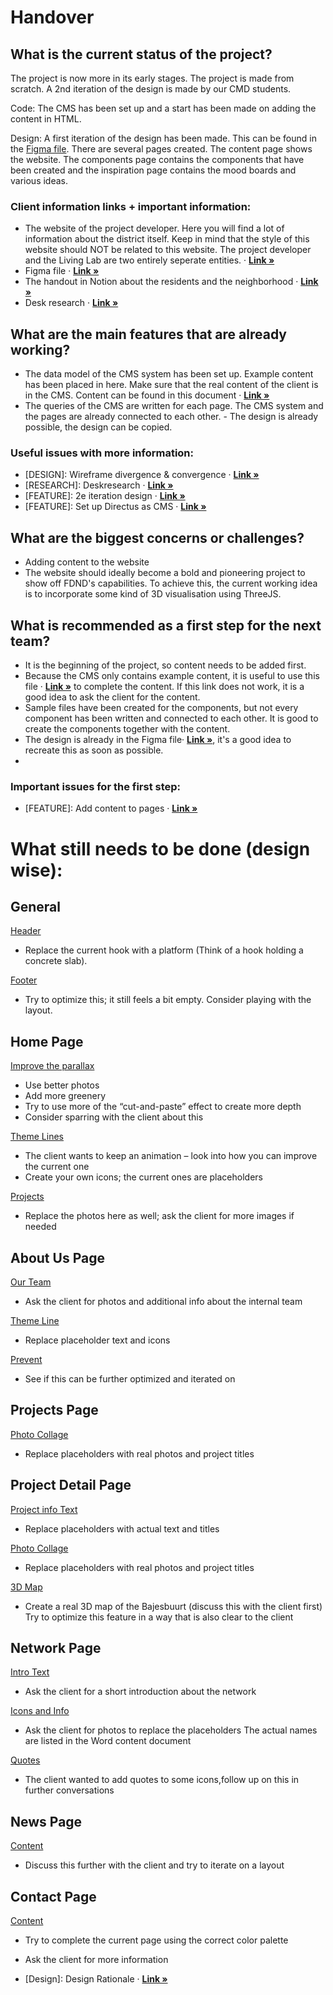 # Handover

## What is the current status of the project?
The project is now more in its early stages. The project is made from scratch. A 2nd iteration of the design is made by our CMD students.

Code:
The CMS has been set up and a start has been made on adding the content in HTML.

Design:
A first iteration of the design has been made. This can be found in the [Figma file](https://www.figma.com/design/cEjjEQCAEYbJp9kQnbpzmz/Website-Living-Lab-Bajeskwartier?node-id=0-1&t=s3x0x3PTJk21DIHn-1).
There are several pages created. The content page shows the website. The components page contains the components that have been created and the inspiration page contains the mood boards and various ideas.

### Client information links + important information:
- The website of the project developer. Here you will find a lot of information about the district itself. Keep in mind that the style of this website should NOT be related to this website. The project developer and the Living Lab are two entirely seperate entities. · <a href="https://bajeskwartier.com/nl/aanbod/"><strong>Link »</strong></a>
- Figma file · <a href="https://www.figma.com/design/cEjjEQCAEYbJp9kQnbpzmz/Website-Living-Lab-Bajeskwartier?node-id=0-1&p=f&t=1iCjUpcNcKRqhtHK-0"><strong>Link »</strong></a> 
- The handout in Notion about the residents and the neighborhood · <a href="https://picayune-passbook-cbe.notion.site/Hand-out-Bewoners-Bajeskwartier-Weespertrekvaartbuurt-1737a31f221e81b4af36df9b4c24aa27"><strong>Link »</strong></a>
- Desk research · <a href="https://drive.google.com/file/d/1RNBQqSZ-jSI8pTuEsEQOJoprIoXffzuH/view"><strong>Link »</strong></a>

## What are the main features that are already working?
- The data model of the CMS system has been set up. Example content has been placed in here. Make sure that the real content of the client is in the CMS. Content can be found in this document · <a href="https://icthva.sharepoint.com/:w:/r/sites/FDMCI_RES_Healthy_Urban_Living_Lab_Bajeskwartier-FDND/_layouts/15/Doc2.aspx?action=edit&sourcedoc=%7Bb95cefa5-d07c-4689-a1be-33eb087fc665%7D&wdOrigin=TEAMS-MAGLEV.teamsSdk_ns.rwc&wdExp=TEAMS-TREATMENT&wdhostclicktime=1749817553696&web=1"><strong>Link »</strong></a>
- The queries of the CMS are written for each page. The CMS system and the pages are already connected to each other. - The design is already possible, the design can be copied.

### Useful issues with more information:
- [DESIGN]: Wireframe divergence & convergence · <a href="https://github.com/fdnd-agency/bajeslab/issues/17"><strong>Link »</strong></a>
- [RESEARCH]: Deskresearch · <a href="https://github.com/fdnd-agency/bajeslab/issues/16"><strong>Link »</strong></a>
- [FEATURE]: 2e iteration design · <a href="https://github.com/fdnd-agency/bajeslab/issues/55"><strong>Link »</strong></a>
- [FEATURE]: Set up Directus as CMS · <a href="https://github.com/fdnd-agency/bajeslab/issues/6"><strong>Link »</strong></a>

## What are the biggest concerns or challenges?
- Adding content to the website
- The website should ideally become a bold and pioneering project to show off FDND's capabilities. To achieve this, the current working idea is to incorporate some kind of 3D visualisation using ThreeJS.


## What is recommended as a first step for the next team?
- It is the beginning of the project, so content needs to be added first.
- Because the CMS only contains example content, it is useful to use this file · <a href="https://icthva.sharepoint.com/:w:/r/sites/FDMCI_RES_Healthy_Urban_Living_Lab_Bajeskwartier-FDND/_layouts/15/Doc2.aspx?action=edit&sourcedoc=%7Bb95cefa5-d07c-4689-a1be-33eb087fc665%7D&wdOrigin=TEAMS-MAGLEV.teamsSdk_ns.rwc&wdExp=TEAMS-TREATMENT&wdhostclicktime=1749817553696&web=1"><strong>Link »</strong></a> to complete the content. If this link does not work, it is a good idea to ask the client for the content.
- Sample files have been created for the components, but not every component has been written and connected to each other. It is good to create the components together with the content.
- The design is already in the Figma file· <a href="https://www.figma.com/design/cEjjEQCAEYbJp9kQnbpzmz/Website-Living-Lab-Bajeskwartier?node-id=0-1&p=f&t=1iCjUpcNcKRqhtHK-0"><strong>Link »</strong></a>, it's a good idea to recreate this as soon as possible.
- 
### Important issues for the first step:
- [FEATURE]: Add content to pages · <a href="https://github.com/fdnd-agency/bajeslab/issues/24"><strong>Link »</strong></a>





# What still needs to be done (design wise):


## General

<ins>Header</ins>
- Replace the current hook with a platform (Think of a hook holding a concrete slab).

<ins>Footer</ins>
- Try to optimize this; it still feels a bit empty. Consider playing with the layout.

## Home Page

<ins>Improve the parallax</ins>
- Use better photos
- Add more greenery
- Try to use more of the “cut-and-paste” effect to create more depth
- Consider sparring with the client about this

<ins>Theme Lines</ins>
- The client wants to keep an animation – look into how you can improve the current one
- Create your own icons; the current ones are placeholders

<ins>Projects</ins>
- Replace the photos here as well; ask the client for more images if needed

## About Us Page

<ins>Our Team</ins>
- Ask the client for photos and additional info about the internal team

<ins>Theme Line</ins>
- Replace placeholder text and icons

<ins>Prevent</ins>
- See if this can be further optimized and iterated on
  
## Projects Page

<ins>Photo Collage</ins>
- Replace placeholders with real photos and project titles

## Project Detail Page

<ins>Project info Text</ins>
- Replace placeholders with actual text and titles

<ins>Photo Collage</ins>
- Replace placeholders with real photos and project titles

<ins>3D Map</ins>
- Create a real 3D map of the Bajesbuurt (discuss this with the client first)
Try to optimize this feature in a way that is also clear to the client

## Network Page

<ins>Intro Text</ins>
- Ask the client for a short introduction about the network

<ins>Icons and Info</ins>
- Ask the client for photos to replace the placeholders
The actual names are listed in the Word content document

<ins>Quotes</ins>
- The client wanted to add quotes to some icons,follow up on this in further conversations

## News Page

<ins>Content</ins>
- Discuss this further with the client and try to iterate on a layout

## Contact Page

<ins>Content</ins>
- Try to complete the current page using the correct color palette
- Ask the client for more information


- [Design]: Design Rationale · <a href="https://drive.google.com/drive/folders/1gpmt_0UbyqpQA0I5XgzTo3RPMcVzsSTd"><strong>Link »</strong></a>

